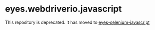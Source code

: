 # eyes.webdriverio.javascript

This repository is deprecated. It has moved to [eyes-selenium-javascript](https://github.com/applitools/eyes.sdk.javascript1)
